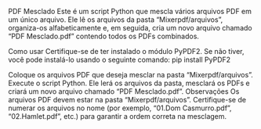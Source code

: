 PDF Mesclado
Este é um script Python que mescla vários arquivos PDF em um único arquivo. Ele lê os arquivos da pasta “Mixerpdf/arquivos”, organiza-os alfabeticamente e, em seguida, cria um novo arquivo chamado “PDF Mesclado.pdf” contendo todos os PDFs combinados.

Como usar
Certifique-se de ter instalado o módulo PyPDF2. Se não tiver, você pode instalá-lo usando o seguinte comando:
pip install PyPDF2

Coloque os arquivos PDF que deseja mesclar na pasta “Mixerpdf/arquivos”.
Execute o script Python. Ele lerá os arquivos da pasta, mesclará os PDFs e criará um novo arquivo chamado “PDF Mesclado.pdf”.
Observações
Os arquivos PDF devem estar na pasta “Mixerpdf/arquivos”.
Certifique-se de numerar os arquivos no nome (por exemplo, “01.Dom Casmurro.pdf”, “02.Hamlet.pdf”, etc.) para garantir a ordem correta na mesclagem.
